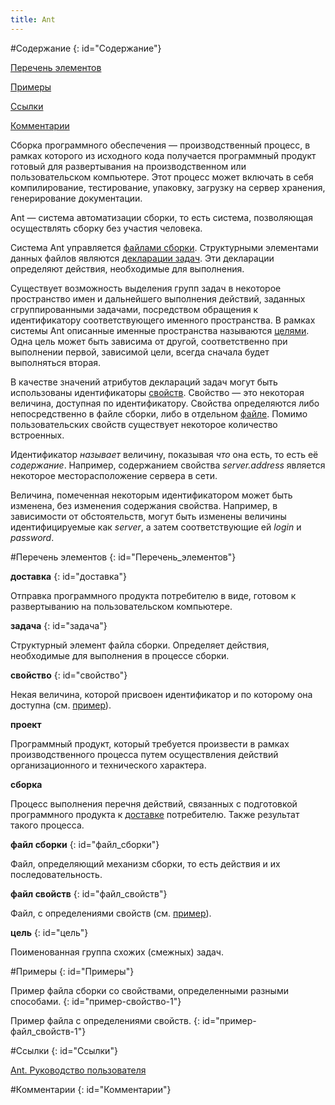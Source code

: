 ```yaml
---
title: Ant
---
```


#Содержание
{: id="Содержание"}

[Перечень элементов](#Перечень_элементов)

[Примеры](#Примеры)

[Ссылки](#Ссылки)

[Комментарии](#Комментарии)

Сборка программного обеспечения — производственный процесс, в рамках которого из исходного кода получается программный продукт готовый для развертывания на производственном или пользовательском компьютере. Этот процесс может включать в себя компилирование, тестирование, упаковку, загрузку на сервер хранения, генерирование документации.

Ant — система автоматизации сборки, то есть система, позволяющая осуществлять сборку без участия человека.

Система Ant управляется [файлами сборки](#файл_сборки). Структурными элементами данных файлов являются [декларации задач](#задача). Эти декларации определяют действия, необходимые для выполнения.

Существует возможность выделения групп задач в некоторое пространство имен и дальнейшего выполнения действий, заданных сгруппированными задачами, посредством обращения к идентификатору соответствующего именного пространства. В рамках системы Ant описанные именные пространства называются [целями](#цель). Одна цель может быть зависима от другой, соответственно при выполнении первой, зависимой цели, всегда сначала будет выполняться вторая.

В качестве значений атрибутов деклараций задач могут быть использованы идентификаторы [свойств](#свойство). Свойство — это некоторая величина, доступная по идентификатору. Свойства определяются либо непосредственно в файле сборки, либо в отдельном [файле](#файл_свойств). Помимо пользовательских свойств существует некоторое количество встроенных.

Идентификатор _называет_ величину, показывая _что_ она есть, то есть её _содержание_. Например, содержанием свойства _server.address_ является некоторое месторасположение сервера в сети.

Величина, помеченная некоторым идентификатором может быть изменена, без изменения содержания свойства. Например, в зависимости от обстоятельств, могут быть изменены величины идентифицируемые как _server_, а затем соответствующие ей _login_ и _password_.

#Перечень элементов
{: id="Перечень_элементов"}

**доставка**
{: id="доставка"}

Отправка программного продукта потребителю в виде, готовом к развертыванию на пользовательском компьютере.

**задача**
{: id="задача"}

Структурный элемент файла сборки. Определяет действия, необходимые для выполнения в процессе сборки.

**свойство**
{: id="свойство"}

Некая величина, которой присвоен идентификатор и по которому она доступна (см. [пример](#пример-свойство-1)).

**проект**

Программный продукт, который требуется произвести в рамках производственного процесса путем осуществления действий организационного и технического характера.

**сборка**

Процесс выполнения перечня действий, связанных с подготовкой программного продукта к [доставке](#доставка) потребителю. Также результат такого процесса.

**файл сборки**
{: id="файл_сборки"}

Файл, определяющий механизм сборки, то есть действия и их последовательность.

**файл свойств**
{: id="файл_свойств"}

Файл, с определениями свойств (см. [пример](#пример-файл_свойств-1)).

**цель**
{: id="цель"}

Поименованная группа схожих (смежных) задач.

#Примеры
{: id="Примеры"}

Пример файла сборки со свойствами, определенными разными способами.
{: id="пример-свойство-1"}

<script src="https://gist.github.com/Shamaoke/8e5bf7da9f0a4222ef2977acd473bd87.js"></script>

Пример файла с определениями свойств.
{: id="пример-файл_свойств-1"}

<script src="https://gist.github.com/Shamaoke/178af8f138f1a64f7475034a3435cc5f.js"></script>

#Ссылки
{: id="Ссылки"}

[Ant. Руководство пользователя](http://ant.apache.org/manual/index.html)

#Комментарии
{: id="Комментарии"}
